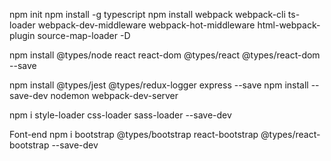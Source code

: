 npm init
npm install -g typescript
npm install webpack webpack-cli ts-loader webpack-dev-middleware webpack-hot-middleware html-webpack-plugin source-map-loader -D

npm install @types/node react react-dom @types/react @types/react-dom --save

npm install @types/jest @types/redux-logger express --save
npm install --save-dev nodemon webpack-dev-server

npm i style-loader css-loader sass-loader --save-dev


Font-end
npm i bootstrap @types/bootstrap react-bootstrap @types/react-bootstrap --save-dev